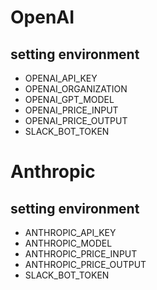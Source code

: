 # OpenAI

## setting environment

- OPENAI_API_KEY
- OPENAI_ORGANIZATION
- OPENAI_GPT_MODEL
- OPENAI_PRICE_INPUT
- OPENAI_PRICE_OUTPUT
- SLACK_BOT_TOKEN

# Anthropic

## setting environment

- ANTHROPIC_API_KEY
- ANTHROPIC_MODEL
- ANTHROPIC_PRICE_INPUT
- ANTHROPIC_PRICE_OUTPUT
- SLACK_BOT_TOKEN
